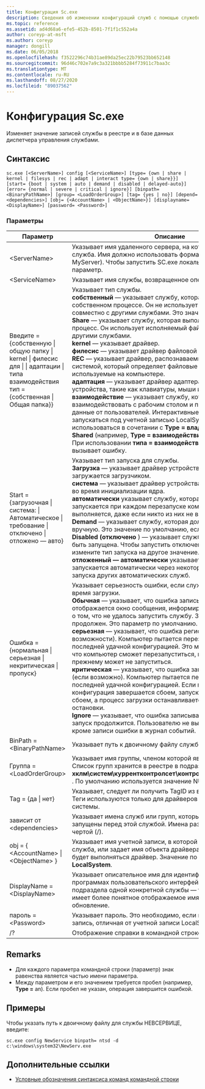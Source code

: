 ```yaml
---
title: Конфигурация Sc.exe
description: Сведения об изменении конфигураций служб с помощью служебной программы sc.exe
ms.topic: reference
ms.assetid: ad4d68a6-efe5-452b-8501-7f1f1c552a4a
author: coreyp-at-msft
ms.author: coreyp
manager: dongill
ms.date: 06/05/2018
ms.openlocfilehash: f3522296c74b31ae89da25ec22b79523bb652148
ms.sourcegitcommit: 96d46c702e7a9c3a321bbbb5284f73911c7baa3c
ms.translationtype: MT
ms.contentlocale: ru-RU
ms.lasthandoff: 08/27/2020
ms.locfileid: "89037562"
---
```

# <a name="scexe-config"></a>Конфигурация Sc.exe

Изменяет значение записей службы в реестре и в базе данных диспетчера управления службами.

## <a name="syntax"></a>Синтаксис

```
sc.exe [<ServerName>] config [<ServiceName>] [type= {own | share | kernel | filesys | rec | adapt | interact type= {own | share}}] [start= {boot | system | auto | demand | disabled | delayed-auto}] [error= {normal | severe | critical | ignore}] [binpath= <BinaryPathName>] [group= <LoadOrderGroup>] [tag= {yes | no}] [depend= <dependencies>] [obj= {<AccountName> | <ObjectName>}] [displayname= <DisplayName>] [password= <Password>]
```

### <a name="parameters"></a>Параметры

|Параметр|Описание|
|---------|-----------|
|\<ServerName>|Указывает имя удаленного сервера, на котором расположена служба. Имя должно использовать формат UNC (например, \\ \\ MyServer). Чтобы запустить SC.exe локально, пропустите этот параметр.|
|\<ServiceName>|Указывает имя службы, возвращенное операцией **жеткэйнаме** .|
|Введите = {собственную \| общую папку \| kernel \| филесис для \| \| адаптации \| типа взаимодействия тип = {собственная \| Общая папка}} | Указывает тип службы.</br>**собственный** — указывает службу, которая выполняется в собственном процессе. Он не использует исполняемый файл совместно с другими службами. Это значение по умолчанию.</br>**Share** — указывает службу, которая выполняется как общий процесс. Он использует исполняемый файл совместно с другими службами.</br>**kernel** — указывает драйвер.</br>**филесис** — указывает драйвер файловой системы.</br>**REC** — указывает драйвер, распознаваемый файловой системой, который определяет файловые системы, используемые на компьютере.</br>**адаптация** — указывает драйвер адаптера, который определяет устройства, такие как клавиатуры, мыши и диски.</br>**взаимодействие** — указывает службу, которая может взаимодействовать с рабочим столом и получать входные данные от пользователей. Интерактивные службы должны запускаться под учетной записью LocalSystem. Этот тип должен использоваться в сочетании с **Type = владеть** или **Type = Shared** (например, **Type = взаимодействие** **Type = владеет**). При использовании **типа = взаимодействие** само по себе вызывает ошибку.|
|Start = {загрузочная \| система: \| Автоматическое \| требование \| отключено \| отложено — авто}|Указывает тип запуска для службы.</br>**Загрузка** — указывает драйвер устройства, который загружается загрузчиком.</br>**система** — указывает драйвер устройства, который запускается во время инициализации ядра.</br>**автоматически** указывает службу, которая автоматически запускается при каждом перезапуске компьютера и выполняется, даже если никто из них не входит в систему.</br>**Demand** — указывает службу, которая должна быть запущена вручную. Это значение по умолчанию, если **Start =** не задано.</br>**Disabled (отключено** ) — указывает службу, которая не может быть запущена. Чтобы запустить отключенную службу, измените тип запуска на другое значение.</br>**отложенный — автоматически** указывает службу, которая запускается автоматически через некоторое время после запуска других автоматических служб.|
|Ошибка = {нормальная \| серьезная \| некритическая \| пропуск}|Указывает серьезность ошибки, если служба не запускается во время загрузки.</br>**Обычная** — указывает, что ошибка записывается в журнал и отображается окно сообщения, информирующее пользователя о том, что не удалось запустить службу. Запуск будет продолжен. Это параметр по умолчанию.</br>**серьезная** — указывает, что ошибка регистрируется (по возможности). Компьютер пытается перезапуститься с последней удачной конфигурацией. Это может привести к тому, что компьютер сможет перезапуститься, но служба по-прежнему может не запуститься.</br>**критическая** — указывает, что ошибка записывается в журнал (если возможно). Компьютер пытается перезапуститься с последней удачной конфигурацией. Если последняя удачная конфигурация завершается сбоем, запуск также завершается сбоем, а процесс загрузки останавливается с ошибкой остановки.</br>**Ignore** — указывает, что ошибка записывается в журнал, и запуск продолжится. Пользователю не выдается уведомление, кроме записи ошибки в журнал событий.|
|BinPath = \<BinaryPathName>|Указывает путь к двоичному файлу службы.|
|Группа = \<LoadOrderGroup>|Указывает имя группы, членом которой является эта служба. Список групп хранится в реестре в подразделе **хклм\систем\куррентконтролсет\контрол\сервицеграупордер** . По умолчанию используется значение NULL.|
|Tag = {да \| нет}|Указывает, следует ли получить TagID из вызова CreateService. Теги используются только для драйверов загрузки и запуска системы.|
|зависит от \<dependencies>|Указывает имена служб или групп, которые должны быть запущены перед этой службой. Имена разделяются косой чертой (/).|
|obj = { \<AccountName> \| \<ObjectName> }|Указывает имя учетной записи, в которой будет выполняться служба, или задает имя объекта драйвера Windows, в котором будет выполняться драйвер. Значение по умолчанию — **LocalSystem**.|
|DisplayName = \<DisplayName>|Указывает описательное имя для идентификации службы в программах пользовательского интерфейса. Например, имя подраздела одной конкретной службы — **wuauserv**, которое имеет более понятное отображаемое имя автоматическое обновление.|
|пароль = \<Password>|Указывает пароль. Это необходимо, если используется учетная запись, отличная от учетной записи LocalSystem.|
|/?|Отображение справки в командной строке.|

## <a name="remarks"></a>Remarks

-   Для каждого параметра командной строки (параметр) знак равенства является частью имени параметра.
-   Между параметром и его значением требуется пробел (например, **Type =** an). Если пробел не указан, операция завершится ошибкой.

## <a name="examples"></a>Примеры

Чтобы указать путь к двоичному файлу для службы НЕВСЕРВИЦЕ, введите:
```
sc.exe config NewService binpath= ntsd -d c:\windows\system32\NewServ.exe
```

## <a name="additional-references"></a>Дополнительные ссылки

- [Условные обозначения синтаксиса команд командной строки](command-line-syntax-key.md)

